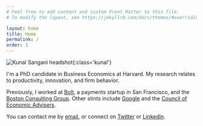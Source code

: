 ```yaml
---
# Feel free to add content and custom Front Matter to this file.
# To modify the layout, see https://jekyllrb.com/docs/themes/#overriding-theme-defaults

layout: home
title: Home
permalink: /
order: 1
---
```


![Kunal Sangani headshot](/assets/images/kunalsangani_headshot_cropped.jpeg){:class='kunal'}

I'm a PhD candidate in Business Economics at Harvard. My research relates to productivity, innovation, and firm behavior.

Previously, I worked at [Bolt](https://bolt.com), a payments startup in San Francisco, and the [Boston Consulting Group](https://bcg.com). Other stints include [Google](https://careers.google.com/programs/apm/) and the [Council of Economic Advisers](https://obamawhitehouse.archives.gov/sites/default/files/docs/ERP_2016_Book_Complete%20JA.pdf).

You can contact me by [email](mailto:8ksangani@gmail.com), or connect  on [Twitter](https://twitter.com/ksangani8) or [LinkedIn](https://www.linkedin.com/in/kunalsangani/).